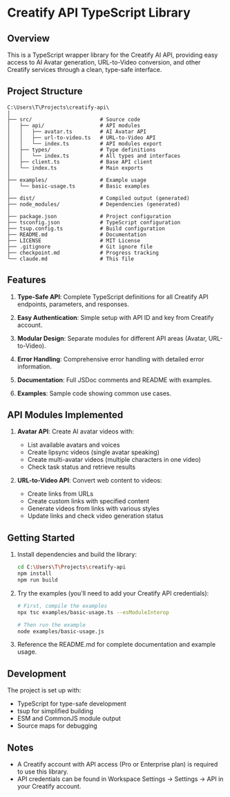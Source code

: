 # Creatify API TypeScript Library

## Overview

This is a TypeScript wrapper library for the Creatify AI API, providing easy access to AI Avatar generation, URL-to-Video conversion, and other Creatify services through a clean, type-safe interface.

## Project Structure

```
C:\Users\T\Projects\creatify-api\
│
├── src/                      # Source code
│   ├── api/                  # API modules
│   │   ├── avatar.ts         # AI Avatar API
│   │   ├── url-to-video.ts   # URL-to-Video API
│   │   └── index.ts          # API modules export
│   ├── types/                # Type definitions
│   │   └── index.ts          # All types and interfaces
│   ├── client.ts             # Base API client
│   └── index.ts              # Main exports
│
├── examples/                 # Example usage
│   └── basic-usage.ts        # Basic examples
│
├── dist/                     # Compiled output (generated)
├── node_modules/             # Dependencies (generated)
│
├── package.json              # Project configuration
├── tsconfig.json             # TypeScript configuration
├── tsup.config.ts            # Build configuration
├── README.md                 # Documentation
├── LICENSE                   # MIT License
├── .gitignore                # Git ignore file
├── checkpoint.md             # Progress tracking
└── claude.md                 # This file
```

## Features

1. **Type-Safe API**: Complete TypeScript definitions for all Creatify API endpoints, parameters, and responses.

2. **Easy Authentication**: Simple setup with API ID and key from Creatify account.

3. **Modular Design**: Separate modules for different API areas (Avatar, URL-to-Video).

4. **Error Handling**: Comprehensive error handling with detailed error information.

5. **Documentation**: Full JSDoc comments and README with examples.

6. **Examples**: Sample code showing common use cases.

## API Modules Implemented

1. **Avatar API**: Create AI avatar videos with:
   - List available avatars and voices
   - Create lipsync videos (single avatar speaking)
   - Create multi-avatar videos (multiple characters in one video)
   - Check task status and retrieve results

2. **URL-to-Video API**: Convert web content to videos:
   - Create links from URLs
   - Create custom links with specified content
   - Generate videos from links with various styles
   - Update links and check video generation status

## Getting Started

1. Install dependencies and build the library:
   ```bash
   cd C:\Users\T\Projects\creatify-api
   npm install
   npm run build
   ```

2. Try the examples (you'll need to add your Creatify API credentials):
   ```bash
   # First, compile the examples
   npx tsc examples/basic-usage.ts --esModuleInterop
   
   # Then run the example
   node examples/basic-usage.js
   ```

3. Reference the README.md for complete documentation and example usage.

## Development

The project is set up with:
- TypeScript for type-safe development
- tsup for simplified building
- ESM and CommonJS module output
- Source maps for debugging

## Notes

- A Creatify account with API access (Pro or Enterprise plan) is required to use this library.
- API credentials can be found in Workspace Settings → Settings → API in your Creatify account.
